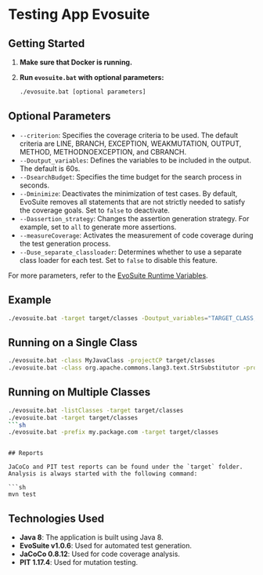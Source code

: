 # Testing App Evosuite

## Getting Started

1. **Make sure that Docker is running.**

2. **Run `evosuite.bat` with optional parameters:**
    ```sh
    ./evosuite.bat [optional parameters]
    ```

## Optional Parameters
 * `--criterion`: Specifies the coverage criteria to be used. The default criteria are LINE, BRANCH, EXCEPTION, WEAKMUTATION, OUTPUT, METHOD, METHODNOEXCEPTION, and CBRANCH.
 * `--Doutput_variables`: Defines the variables to be included in the output. The default is 60s.
 * `--DsearchBudget`: Specifies the time budget for the search process in seconds.
 * `--Dminimize`: Deactivates the minimization of test cases. By default, EvoSuite removes all statements that are not strictly needed to satisfy the coverage goals. Set to `false` to deactivate.
 * `--Dassertion_strategy`: Changes the assertion generation strategy. For example, set to `all` to generate more assertions.
 * `--measureCoverage`: Activates the measurement of code coverage during the test generation process.
 * `--Duse_separate_classloader`: Determines whether to use a separate class loader for each test. Set to `false` to disable this feature.

For more parameters, refer to the [EvoSuite Runtime Variables](https://github.com/EvoSuite/evosuite/blob/master/client/src/main/java/org/evosuite/statistics/RuntimeVariable.java).

## Example

```sh
./evosuite.bat -target target/classes -Doutput_variables="TARGET_CLASS,criterion,Size,Length,Coverage,BranchCoverage,MutationScore" -Duse_separate_classloader=false

```

## Running on a Single Class

```sh
./evosuite.bat -class MyJavaClass -projectCP target/classes 
./evosuite.bat -class org.apache.commons.lang3.text.StrSubstitutor -projectCP target/classes
```

## Running on Multiple Classes

```sh
./evosuite.bat -listClasses -target target/classes
./evosuite.bat -target target/classes
```sh
./evosuite.bat -prefix my.package.com -target target/classes
```
```

## Reports

JaCoCo and PIT test reports can be found under the `target` folder. Analysis is always started with the following command:

```sh
mvn test
```

## Technologies Used

- **Java 8**: The application is built using Java 8.
- **EvoSuite v1.0.6**: Used for automated test generation.
- **JaCoCo 0.8.12**: Used for code coverage analysis.
- **PIT 1.17.4**: Used for mutation testing.